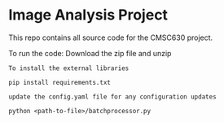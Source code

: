 # Image Analysis Project
This repo contains all source code for the CMSC630 project.

To run the code:
    Download the zip file and unzip
    
    To install the external libraries
    
    pip install requirements.txt
    
    update the config.yaml file for any configuration updates
    
    python <path-to-file>/batchprocessor.py
    
    
